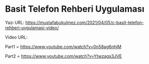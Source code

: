 # Basit Telefon Rehberi Uygulaması
Yazı URL: https://mustafabukulmez.com/2021/04/05/c-basit-telefon-rehberi-uygulamasi-video/

Video URL:

Part1 = https://www.youtube.com/watch?v=0n58ag6nhjM

Part2 = https://www.youtube.com/watch?v=Ytwzags3JVE
